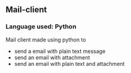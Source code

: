 <h2> Mail-client</h2>

<h3>Language used: Python </h3>


<p> Mail client made using python to  </p>
<ul>
  <li>send a email with plain text message</li>
  <li>send an email with attachment</li>
  <li>send an email with plain text and attachment </li>
</ul>

